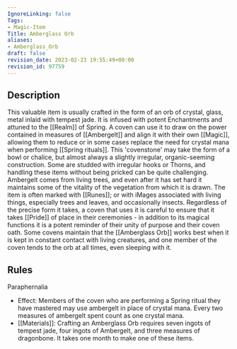 ```yaml
---
IgnoreLinking: false
Tags:
- Magic-Item
Title: Amberglass Orb
aliases:
- Amberglass_Orb
draft: false
revision_date: 2023-02-23 19:55:49+00:00
revision_id: 97759
---
```


## Description
This valuable item is usually crafted in the form of an orb of crystal, glass, metal inlaid with tempest jade. It is infused with potent Enchantments and attuned to the [[Realm]] of Spring. A coven can use it to draw on the power contained in measures of [[Ambergelt]] and align it with their own [[Magic]], allowing them to reduce or in some cases replace the need for crystal mana when performing [[Spring rituals]].
This 'covenstone' may take the form of a bowl or chalice, but almost always a slightly irregular, organic-seeming construction. Some are studded with irregular hooks or Thorns, and handling these items without being pricked can be quite challenging. Ambergelt comes from living trees, and even after it has set hard it maintains some of the vitality of the vegetation from which it is drawn. The item is often marked with [[Runes]]; or with iMages associated with living things, especially trees and leaves, and occasionally insects. Regardless of the precise form it takes, a coven that uses it is careful to ensure that it takes [[Pride]] of place in their ceremonies - in addition to its magical functions it is a potent reminder of their unity of purpose and their coven oath. Some covens maintain that the [[Amberglass Orb]] works best when it is kept in constant contact with living creatures, and one member of the coven tends to the orb at all times, even sleeping with it.
## Rules
Paraphernalia
* Effect: Members of the coven who are performing a Spring ritual they have mastered may use ambergelt in place of crystal mana. Every two measures of ambergelt spent count as one crystal mana.
* [[Materials]]: Crafting an Amberglass Orb requires seven ingots of tempest jade, four ingots of Ambergelt, and three measures of dragonbone. It takes one month to make one of these items.